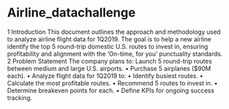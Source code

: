 # Airline_datachallenge
1	Introduction
This document outlines the approach and methodology used to analyze airline flight data for 1Q2019. The goal is to help a new airline identify the top 5 round-trip domestic U.S. routes to invest in, ensuring profitability and alignment with the ‘On-time, for you’ punctuality standards.
2	Problem Statement
The company plans to: Launch 5 round-trip routes between medium and large U.S. airports.
•	Purchase 5 airplanes ($90M each).
•	Analyze flight data for 1Q2019 to:
•	Identify busiest routes.
•	Calculate the most profitable routes.
•	Recommend 5 routes to invest in.
•	Determine breakeven points for each.
•	Define KPIs for ongoing success tracking.
